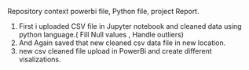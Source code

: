 Repository context powerbi file, Python file, project Report.

1. First i uploaded CSV file in Jupyter notebook and cleaned data using python language.( Fill Null values , Handle outliers)
2. And Again saved that new cleaned csv data file in new location.
3. new csv cleaned file upload in PowerBi and create different visalizations.
